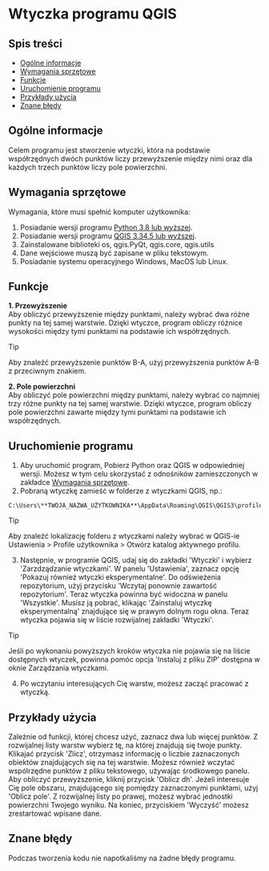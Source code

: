 # Wtyczka programu QGIS

## Spis treści 
* [Ogólne informacje](#ogólne-informacje)
* [Wymagania sprzętowe](#wymagania-sprzętowe)
* [Funkcje](#funkcje)
* [Uruchomienie programu](#uruchomienie-programu)
* [Przykłady użycia](#przykłady-użycia)
* [Znane błędy](#znane-błędy)

## Ogólne informacje
Celem programu jest stworzenie wtyczki, która na podstawie współrzędnych dwóch punktów liczy przewyższenie między nimi oraz dla każdych trzech punktów liczy pole powierzchni.

## Wymagania sprzętowe
Wymagania, które musi spełnić komputer użytkownika:
1. Posiadanie wersji programu [Python 3.8 lub wyższej](https://www.python.org/downloads/).
2. Posiadanie wersji programu [QGIS 3.34.5 lub wyższej](https://qgis.org/pl/site/forusers/download.html).
3. Zainstalowane biblioteki os, qgis.PyQt, qgis.core, qgis.utils
4. Dane wejściowe muszą być zapisane w pliku tekstowym.
5. Posiadanie systemu operacyjnego Windows, MacOS lub Linux.

## Funkcje
**1. Przewyższenie** <br/>
Aby obliczyć przewyższenie między punktami, należy wybrać dwa różne punkty na tej samej warstwie. Dzięki wtyczce, program obliczy różnice wysokości między tymi punktami na podstawie ich współrzędnych.
> [!TIP]
>  Aby znaleźć przewyższenie punktów B-A, użyj przewyższenia punktów A-B z przeciwnym znakiem. <br>

**2. Pole powierzchni** <br/>
Aby obliczyć pole powierzchni między punktami, należy wybrać co najmniej trzy różne punkty na tej samej warstwie. Dzięki wtyczce, program obliczy pole powierzchni zawarte między tymi punktami na podstawie ich współrzędnych.

## Uruchomienie programu
1. Aby uruchomić program, Pobierz Python oraz QGIS w odpowiedniej wersji. Możesz w tym celu skorzystać z odnośników zamieszczonych w zakładce [Wymagania sprzętowe](#wymagania-sprzętowe).
2. Pobraną wtyczkę zamieść w folderze z wtyczkami QGIS, np.:
```
C:\Users\**TWOJA_NAZWA_UŻYTKOWNIKA**\AppData\Roaming\QGIS\QGIS3\profiles\default\python\plugins
```
> [!TIP]
>  Aby znaleźć lokalizację folderu z wtyczkami należy wybrać w QGIS-ie Ustawienia > Profile użytkownika > Otwórz katalog aktywnego profilu. <br>
3. Następnie, w programie QGIS, udaj się do zakładki 'Wtyczki' i wybierz 'Zarzdządzanie wtyczkami'. W panelu 'Ustawienia', zaznacz opcję 'Pokazuj również wtyczki eksperymentalne'. Do odświeżenia repozytorium, użyj przycisku 'Wczytaj ponownie zawartość repozytorium'. Teraz wtyczka powinna być widoczna w panelu 'Wszystkie'. Musisz ją pobrać, klikając 'Zainstaluj wtyczkę eksperymentalną' znajdujące się w prawym dolnym rogu okna. Teraz wtyczka pojawia się w liście rozwijalnej zakładki 'Wtyczki'.
> [!TIP]
> Jeśli po wykonaniu powyższych kroków wtyczka nie pojawia się na liście dostępnych wtyczek, powinna pomóc opcja 'Instaluj z pliku ZIP' dostępna w oknie Zarządzania wtyczkami. 
4. Po wczytaniu interesujących Cię warstw, możesz zacząć pracować z wtyczką.

## Przykłady użycia
Zależnie od funkcji, której chcesz użyć, zaznacz dwa lub więcej punktów. Z rozwijalnej listy warstw wybierz tę, na której znajdują się twoje punkty. Klikajać przycisk 'Zlicz', otrzymasz informację o liczbie zaznaczonych obiektów znajdujących się na tej warstwie. Możesz również wczytać wspólrzędne punktów z pliku tekstowego, używając środkowego panelu. Aby obliczyć przewyższenie, kliknij przycisk 'Oblicz dh'. Jeżeli interesuje Cię pole obszaru, znajdującego się pomiędzy zaznaczonymi punktami, użyj 'Oblicz pole'. Z rozwijalnej listy po prawej, możesz wybrać jednostki powierzchni Twojego wyniku. Na koniec, przyciskiem 'Wyczyść' możesz zrestartować wpisane dane.

## Znane błędy
Podczas tworzenia kodu nie napotkaliśmy na żadne błędy programu.
